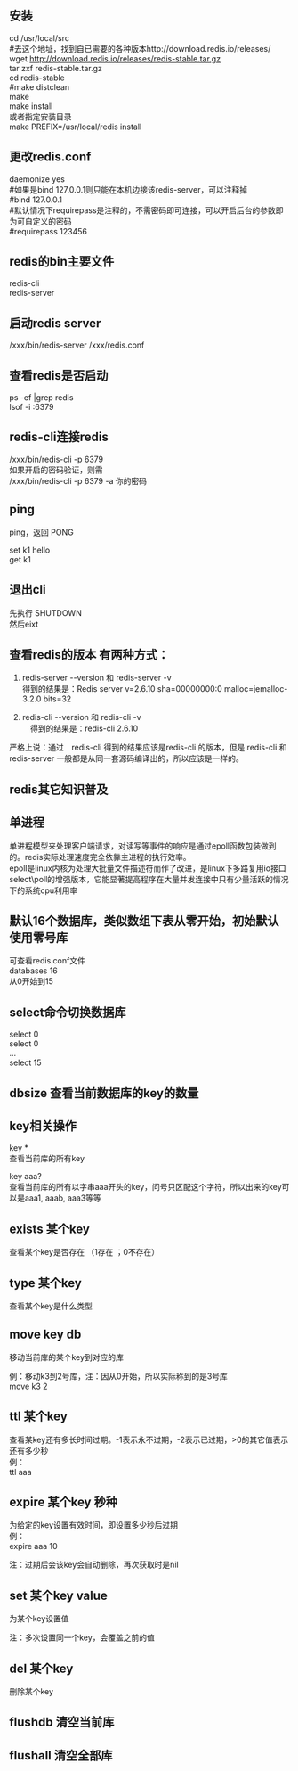 
安装
--------------
cd /usr/local/src  
#去这个地址，找到自已需要的各种版本http://download.redis.io/releases/  
wget http://download.redis.io/releases/redis-stable.tar.gz  
tar zxf redis-stable.tar.gz  
cd redis-stable  
#make distclean  
make  
make install  
或者指定安装目录  
make PREFIX=/usr/local/redis install  
  
  
更改redis.conf
---------------
daemonize yes  
#如果是bind 127.0.0.1则只能在本机边接该redis-server，可以注释掉  
#bind 127.0.0.1   
#默认情况下requirepass是注释的，不需密码即可连接，可以开启后台的参数即为可自定义的密码  
#requirepass 123456  
  
  
redis的bin主要文件  
---------------
redis-cli  
redis-server  

  
启动redis server  
----------------
/xxx/bin/redis-server /xxx/redis.conf  
  
查看redis是否启动  
---------------
ps -ef |grep redis  
lsof -i :6379  

redis-cli连接redis  
---------------
/xxx/bin/redis-cli -p 6379  
如果开启的密码验证，则需  
/xxx/bin/redis-cli -p 6379 -a 你的密码  

ping  
---------------
ping，返回 PONG  
  
set k1 hello  
get k1  
  
  
退出cli  
---------------
先执行 SHUTDOWN  
然后eixt  
  
  
查看redis的版本 有两种方式：
---------------
1. redis-server --version 和 redis-server -v   
得到的结果是：Redis server v=2.6.10 sha=00000000:0 malloc=jemalloc-3.2.0 bits=32  
  
2. redis-cli --version 和 redis-cli -v  
　得到的结果是：redis-cli 2.6.10  

严格上说：通过　redis-cli 得到的结果应该是redis-cli 的版本，但是 redis-cli 和 redis-server 一般都是从同一套源码编译出的，所以应该是一样的。  
    
   
   

  
redis其它知识普及  
---------------
单进程  
---------------
单进程模型来处理客户端请求，对读写等事件的响应是通过epoll函数包装做到的。redis实际处理速度完全依靠主进程的执行效率。  
epoll是linux内核为处理大批量文件描述符而作了改进，是linux下多路复用io接口select\poll的增强版本，它能显著提高程序在大量并发连接中只有少量活跃的情况下的系统cpu利用率  
  
默认16个数据库，类似数组下表从零开始，初始默认使用零号库   
-----------------
可查看redis.conf文件  
databases 16  
从0开始到15  
  
select命令切换数据库
-----------------
select 0  
select 0  
...  
select 15  
  
dbsize 查看当前数据库的key的数量  
-----------------
  
  
key相关操作  
-----------------
key *  
查看当前库的所有key  
  
key aaa?  
查看当前库的所有以字串aaa开头的key，问号只区配这个字符，所以出来的key可以是aaa1, aaab, aaa3等等  
  
exists 某个key   
-----------------
查看某个key是否存在 （1存在 ；0不存在）  
  
type 某个key   
-----------------
查看某个key是什么类型  
  
move key db   
-----------------  
移动当前库的某个key到对应的库  
  
例：移动k3到2号库，注：因从0开始，所以实际称到的是3号库  
move k3 2  
  
ttl 某个key  
-----------------
查看某key还有多长时间过期。-1表示永不过期，-2表示已过期，>0的其它值表示还有多少秒  
例：  
ttl aaa  
  
expire 某个key 秒种  
-----------------  
为给定的key设置有效时间，即设置多少秒后过期  
例：  
expire aaa 10  
  
注：过期后会该key会自动删除，再次获取时是nil  
  
  
set 某个key value  
-----------------  
为某个key设置值  
  
注：多次设置同一个key，会覆盖之前的值  
  
  
del 某个key  
----------------- 
删除某个key  
  
  
flushdb 清空当前库  
-----------------  
  
  
flushall 清空全部库 
-----------------  
  